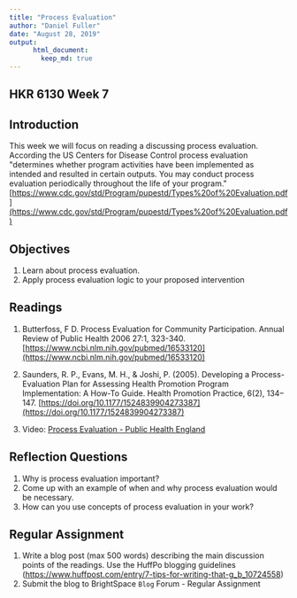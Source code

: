 ```yaml
---
title: "Process Evaluation"
author: "Daniel Fuller"
date: "August 28, 2019"
output:
      html_document:
        keep_md: true
---
```




## HKR 6130 Week 7 

## Introduction

This week we will focus on reading a discussing process evaluation. According the US Centers for Disease Control process evaluation "determines whether program activities have been implemented as intended and resulted in certain outputs. You may conduct process evaluation periodically throughout the life of your program." [https://www.cdc.gov/std/Program/pupestd/Types%20of%20Evaluation.pdf](https://www.cdc.gov/std/Program/pupestd/Types%20of%20Evaluation.pdf)

## Objectives

1. Learn about process evaluation. 
2. Apply process evaluation logic to your proposed intervention

## Readings 

1. Butterfoss, F D. Process Evaluation for Community Participation. Annual Review of Public Health 2006 27:1, 323-340. [https://www.ncbi.nlm.nih.gov/pubmed/16533120](https://www.ncbi.nlm.nih.gov/pubmed/16533120) 

2. Saunders, R. P., Evans, M. H., & Joshi, P. (2005). Developing a Process-Evaluation Plan for Assessing Health Promotion Program Implementation: A How-To Guide. Health Promotion Practice, 6(2), 134–147. [https://doi.org/10.1177/1524839904273387](https://doi.org/10.1177/1524839904273387)

3. Video: [Process Evaluation - Public Health England](https://www.youtube.com/watch?v=qrE161ugiPE)

## Reflection Questions

1. Why is process evaluation important? 
2. Come up with an example of when and why process evaluation would be necessary. 
3. How can you use concepts of process evaluation in your work? 

## Regular Assignment 

1. Write a blog post (max 500 words) describing the main discussion points of the readings. Use the HuffPo blogging guidelines (https://www.huffpost.com/entry/7-tips-for-writing-that-g_b_10724558) 
2. Submit the blog to BrightSpace `Blog` Forum - Regular Assignment 
